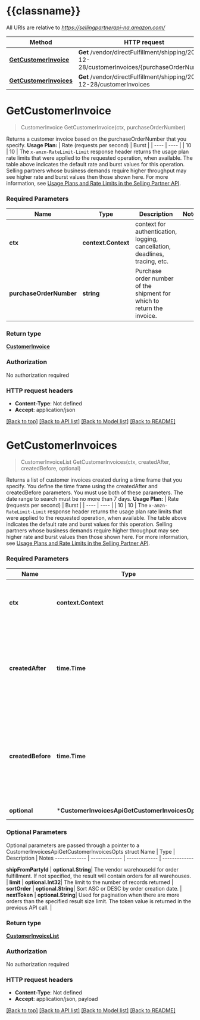 # {{classname}}

All URIs are relative to *https://sellingpartnerapi-na.amazon.com/*

Method | HTTP request | Description
------------- | ------------- | -------------
[**GetCustomerInvoice**](CustomerInvoicesApi.md#GetCustomerInvoice) | **Get** /vendor/directFulfillment/shipping/2021-12-28/customerInvoices/{purchaseOrderNumber} | 
[**GetCustomerInvoices**](CustomerInvoicesApi.md#GetCustomerInvoices) | **Get** /vendor/directFulfillment/shipping/2021-12-28/customerInvoices | 

# **GetCustomerInvoice**
> CustomerInvoice GetCustomerInvoice(ctx, purchaseOrderNumber)


Returns a customer invoice based on the purchaseOrderNumber that you specify.  **Usage Plan:**  | Rate (requests per second) | Burst | | ---- | ---- | | 10 | 10 |  The `x-amzn-RateLimit-Limit` response header returns the usage plan rate limits that were applied to the requested operation, when available. The table above indicates the default rate and burst values for this operation. Selling partners whose business demands require higher throughput may see higher rate and burst values then those shown here. For more information, see [Usage Plans and Rate Limits in the Selling Partner API](doc:usage-plans-and-rate-limits-in-the-sp-api).

### Required Parameters

Name | Type | Description  | Notes
------------- | ------------- | ------------- | -------------
 **ctx** | **context.Context** | context for authentication, logging, cancellation, deadlines, tracing, etc.
  **purchaseOrderNumber** | **string**| Purchase order number of the shipment for which to return the invoice. | 

### Return type

[**CustomerInvoice**](CustomerInvoice.md)

### Authorization

No authorization required

### HTTP request headers

 - **Content-Type**: Not defined
 - **Accept**: application/json

[[Back to top]](#) [[Back to API list]](../README.md#documentation-for-api-endpoints) [[Back to Model list]](../README.md#documentation-for-models) [[Back to README]](../README.md)

# **GetCustomerInvoices**
> CustomerInvoiceList GetCustomerInvoices(ctx, createdAfter, createdBefore, optional)


Returns a list of customer invoices created during a time frame that you specify. You define the time frame using the createdAfter and createdBefore parameters. You must use both of these parameters. The date range to search must be no more than 7 days.  **Usage Plan:**  | Rate (requests per second) | Burst | | ---- | ---- | | 10 | 10 |  The `x-amzn-RateLimit-Limit` response header returns the usage plan rate limits that were applied to the requested operation, when available. The table above indicates the default rate and burst values for this operation. Selling partners whose business demands require higher throughput may see higher rate and burst values then those shown here. For more information, see [Usage Plans and Rate Limits in the Selling Partner API](doc:usage-plans-and-rate-limits-in-the-sp-api).

### Required Parameters

Name | Type | Description  | Notes
------------- | ------------- | ------------- | -------------
 **ctx** | **context.Context** | context for authentication, logging, cancellation, deadlines, tracing, etc.
  **createdAfter** | **time.Time**| Orders that became available after this date and time will be included in the result. Must be in ISO-8601 date/time format. | 
  **createdBefore** | **time.Time**| Orders that became available before this date and time will be included in the result. Must be in ISO-8601 date/time format. | 
 **optional** | ***CustomerInvoicesApiGetCustomerInvoicesOpts** | optional parameters | nil if no parameters

### Optional Parameters
Optional parameters are passed through a pointer to a CustomerInvoicesApiGetCustomerInvoicesOpts struct
Name | Type | Description  | Notes
------------- | ------------- | ------------- | -------------


 **shipFromPartyId** | **optional.String**| The vendor warehouseId for order fulfillment. If not specified, the result will contain orders for all warehouses. | 
 **limit** | **optional.Int32**| The limit to the number of records returned | 
 **sortOrder** | **optional.String**| Sort ASC or DESC by order creation date. | 
 **nextToken** | **optional.String**| Used for pagination when there are more orders than the specified result size limit. The token value is returned in the previous API call. | 

### Return type

[**CustomerInvoiceList**](CustomerInvoiceList.md)

### Authorization

No authorization required

### HTTP request headers

 - **Content-Type**: Not defined
 - **Accept**: application/json, payload

[[Back to top]](#) [[Back to API list]](../README.md#documentation-for-api-endpoints) [[Back to Model list]](../README.md#documentation-for-models) [[Back to README]](../README.md)

